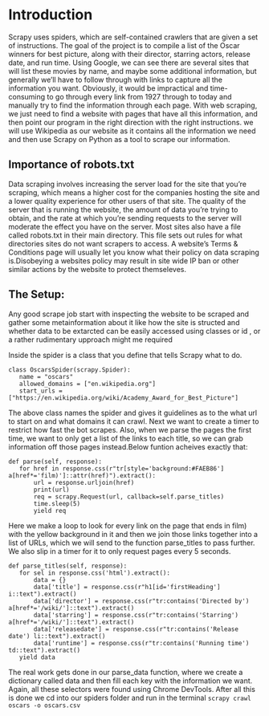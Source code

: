 # Introduction 
Scrapy uses spiders, which are self-contained crawlers that are given a set of instructions.
The goal of the project is to compile a list of the Oscar winners for best picture, along with their director, starring actors, release date, and run time. Using Google, we can see there are several sites that will list these movies by name, and maybe some additional information, but generally we’ll have to follow through with links to capture all the information you want.
Obviously, it would be impractical and time-consuming to go through every link from 1927 through to today and manually try to find the information through each page. With web scraping, we just need to find a website with pages that have all this information, and then point our program in the right direction with the right instructions.
we will use Wikipedia as our website as it contains all the information we need and then use Scrapy on Python as a tool to scrape our information.
## Importance of robots.txt
Data scraping involves increasing the server load for the site that you’re scraping, which means a higher cost for the companies hosting the site and a lower quality experience for other users of that site. The quality of the server that is running the website, the amount of data you’re trying to obtain, and the rate at which you’re sending requests to the server will moderate the effect you have on the server. 
Most sites also have a file called robots.txt in their main directory. This file sets out rules for what directories sites do not want scrapers to access. A website’s Terms & Conditions page will usually let you know what their policy on data scraping is.Disobeying a websites policy may result in site wide IP ban or other similar actions by the website to protect themseleves.
## The Setup:
Any good scrape job start with inspecting the website to be scraped and gather some metainformation about it like how the site is structed and whether data to be extarcted can be easily accessed using classes or id , or a rather rudimentary upproach might me required
 
Inside the spider is a class that you define that tells Scrapy what to do.
```
class OscarsSpider(scrapy.Spider):
   name = "oscars"
   allowed_domains = ["en.wikipedia.org"]
   start_urls = ["https://en.wikipedia.org/wiki/Academy_Award_for_Best_Picture"]
```
The above class names the spider and gives it guidelines as to the what url to start on and what domains it can crawl.
Next we want to create a timer to restrict how fast the bot scrapes. Also, when we parse the pages the first time, we want to only get a list of the links to each title, so we can grab information off those pages instead.Below funtion acheives exactly that:

```
def parse(self, response):
   for href in response.css(r"tr[style='background:#FAEB86'] a[href*='film)']::attr(href)").extract():
       url = response.urljoin(href)
       print(url)
       req = scrapy.Request(url, callback=self.parse_titles)
       time.sleep(5)
       yield req
```
Here we make a loop to look for every link on the page that ends in film) with the yellow background in it and then we join those links together into a list of URLs, which we will send to the function parse_titles to pass further. We also slip in a timer for it to only request pages every 5 seconds.
```
def parse_titles(self, response):
   for sel in response.css('html').extract():
       data = {}
       data['title'] = response.css(r"h1[id='firstHeading'] i::text").extract()
       data['director'] = response.css(r"tr:contains('Directed by') a[href*='/wiki/']::text").extract()
       data['starring'] = response.css(r"tr:contains('Starring') a[href*='/wiki/']::text").extract()
       data['releasedate'] = response.css(r"tr:contains('Release date') li::text").extract()
       data['runtime'] = response.css(r"tr:contains('Running time') td::text").extract()
   yield data
```
The real work gets done in our parse_data function, where we create a dictionary called data and then fill each key with the information we want. Again, all these selectors were found using Chrome DevTools.
After all this is done we cd into our spiders folder and run in the terminal
```scrapy crawl oscars -o oscars.csv```

   
